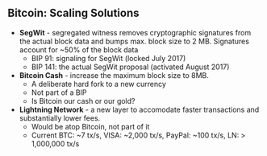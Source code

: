## Bitcoin: Scaling Solutions

<ul>
	<li class="fragment smaller">
		<strong>SegWit</strong><span class="fragment"> - segregated witness removes cryptographic signatures from the actual block data and bumps max. block size to 2 MB.  Signatures account for ~50% of the block data</span>
		<ul>
			<li class="fragment">BIP 91: signaling for SegWit (locked July 2017)</li>
			<li class="fragment">BIP 141: the actual SegWit proposal (activated August 2017)</li>
		</ul>
	</li>
	<li class="fragment smaller">
		<strong>Bitcoin Cash</strong><span class="fragment"> - increase the maximum block size to 8MB.</span>
		<ul>
			<li class="fragment">A deliberate hard fork to a new currency</li>
			<li class="fragment">Not part of a BIP</li>
			<li class="fragment">Is Bitcoin our cash or our gold?</li>
		</ul>
	</li>
	<li class="fragment smaller">
		<strong>Lightning Network</strong><span class="fragment"> - a new layer to accomodate faster transactions and substantially lower fees.</span>
		<ul>
			<li class="fragment">Would be atop Bitcoin, not part of it</li>
			<li class="fragment">Current BTC: ~7 tx/s, VISA: ~2,000 tx/s, PayPal: ~100 tx/s, LN: > 1,000,000 tx/s</li>
		</ul>
	</li>
</ul>

